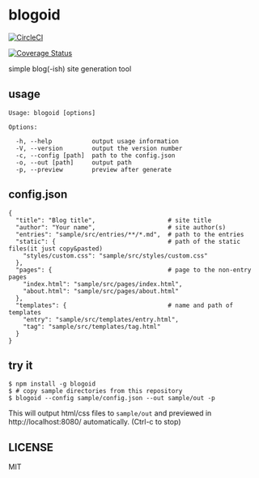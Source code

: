 # blogoid

[![CircleCI](https://circleci.com/gh/hamadu/blogoid.svg?style=svg)](https://circleci.com/gh/hamadu/blogoid)

[![Coverage Status](https://coveralls.io/repos/github/hamadu/blogoid/badge.svg?branch=master)](https://coveralls.io/github/hamadu/blogoid?branch=master)

simple blog(-ish) site generation tool

## usage

```
Usage: blogoid [options]

Options:

  -h, --help           output usage information
  -V, --version        output the version number
  -c, --config [path]  path to the config.json
  -o, --out [path]     output path
  -p, --preview        preview after generate
```

## config.json

```
{
  "title": "Blog title",                    # site title
  "author": "Your name",                    # site author(s)
  "entries": "sample/src/entries/**/*.md",  # path to the entries
  "static": {                               # path of the static files(it just copy&pasted)
    "styles/custom.css": "sample/src/styles/custom.css"
  },
  "pages": {                                # page to the non-entry pages
    "index.html": "sample/src/pages/index.html",
    "about.html": "sample/src/pages/about.html"
  },
  "templates": {                            # name and path of templates
    "entry": "sample/src/templates/entry.html",
    "tag": "sample/src/templates/tag.html"
  }
}

```

## try it

```
$ npm install -g blogoid
$ # copy sample directories from this repository
$ blogoid --config sample/config.json --out sample/out -p
```

This will output html/css files to `sample/out` and previewed in http://localhost:8080/ automatically. (Ctrl-c to stop)

## LICENSE

MIT
